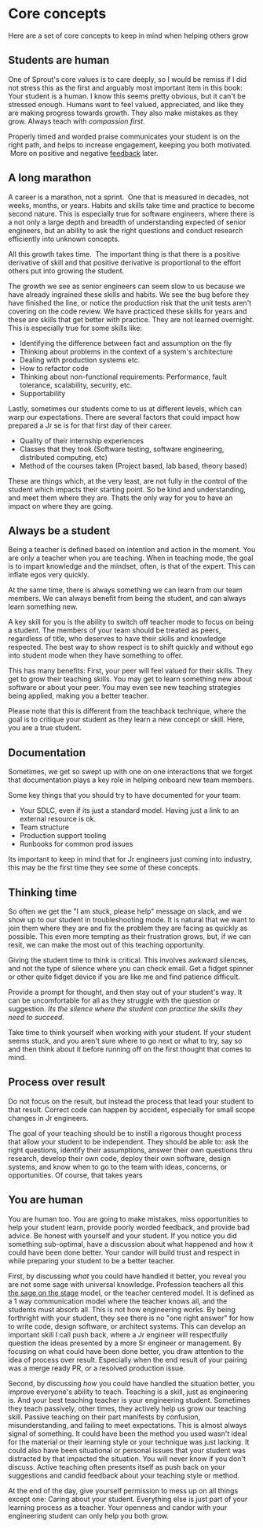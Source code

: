 # Core concepts

Here are a set of core concepts to keep in mind when helping others grow

## Students are human

One of Sprout's core values is to care deeply, so I would be remiss if I did not stress this as the first and arguably most important item in this book: Your student is a human. I know this seems pretty obvious, but it can't be stressed enough.  Humans want to feel valued, appreciated, and like they are making progress towards growth.  They also make mistakes as they grow. Always teach with *compassion first*.   

Properly timed and worded praise communicates your student is on the right path, and helps to increase engagement, keeping you both motivated.  More on positive and negative [feedback](./feedback.html) later.


## A long marathon
A career is a marathon, not a sprint.  One that is measured in decades, not weeks, months, or years. Habits and skills take time and practice to become second nature.  This is especially true for software engineers, where there is a not only a large depth and breadth of understanding expected of senior engineers, but an ability to ask the right questions and conduct research efficiently into unknown concepts.  

All this growth takes time.  The important thing is that there is a positive derivative of skill and that positive derivative is proportional to the effort others put into growing the student.  

The growth we see as senior engineers can seem slow to us because we have already ingrained these skills and habits. We see the bug before they have finished the line, or notice the production risk that the unit tests aren't covering on the code review. We have practiced these skills for years and these are skills that get better with practice. They are not learned overnight.  This is especially true for some skills like:

-  Identifying the difference between fact and assumption on the fly
-  Thinking about problems in the context of a system's architecture
-  Dealing with production systems etc.
-  How to refactor code
-  Thinking about non-functional requirements: Performance, fault tolerance, scalability, security, etc.
- Supportability

Lastly, sometimes our students come to us at different levels, which can warp our expectations. There are several factors that could impact how prepared a Jr se is for that first day of their career.

- Quality of their internship experiences
- Classes that they took (Software testing, software engineering, distributed computing, etc)
- Method of the courses taken (Project based, lab based, theory based)

These are things which, at the very least, are not fully in the control of the student which impacts their starting point.  So be kind and understanding, and meet them where they are.  Thats the only way for you to have an impact on where they are going.  

## Always be a student

Being a teacher is defined based on intention and action in the moment.  You are only a teacher when you are teaching.  When in teaching mode, the goal is to impart knowledge and the mindset, often, is that of the expert.  This can inflate egos very quickly.  

At the same time, there is always something we can learn from our team members.  We can always benefit from being the student, and can always learn something new.

A key skill for you is the ability to switch off teacher mode to focus on being a student.  The members of your team should be treated as peers, regardless of title, who deserves to have their skills and knowledge respected.  The best way to show respect is to shift quickly and without ego into student mode when they have something to offer.      

This has many benefits:  First, your peer will feel valued for their skills.  They get to grow their teaching skills.  You may get to learn something new about software or about your peer.  You may even see new teaching strategies being applied, making you a better teacher.  

Please note that this is different from the teachback technique, where the goal is to critique your student as they learn a new concept or skill.  Here, you are a true student.  

## Documentation
Sometimes, we get so swept up with one on one interactions that we forget that documentation plays a key role in helping onboard new team members.  

Some key things that you should try to have documented for your team:
- Your SDLC, even if its just a standard model.  Having just a link to an external resource is ok.
- Team structure
- Production support tooling
- Runbooks for common prod issues

Its important to keep in mind that for Jr engineers just coming into industry, this may be the first time they see some of these concepts.  

## Thinking time
So often we get the "I am stuck, please help" message on slack, and we show up to our student in troubleshooting mode.  It is natural that we want to join them where they are and fix the problem they are facing as quickly as possible.  This even more tempting as their frustration grows, but, if we can resit, we can make the most out of this teaching opportunity.  

Giving the student time to think is critical.  This involves awkward silences, and not the type of silence where you can check email.  Get a fidget spinner or other quite fidget device if you are like me and find patience difficult.  

Provide a prompt for thought, and then stay out of your student's way.  It can be uncomfortable for all as they struggle with the question or suggestion.  *Its the silence where the student can practice the skills they need to succeed.*


Take time to think yourself when working with your student.  If your student seems stuck, and you aren't sure where to go next or what to try, say so and then think about it before running off on the first thought that comes to mind.

## Process over result

Do not focus on the result, but instead the process that lead your student to that result.  Correct code can happen by accident, especially for small scope changes in Jr engineers.  

The goal of your teaching should be to instill a rigorous thought process that allow your student to be independent.  They should be able to: ask the right questions, identify their assumptions, answer their own questions thru research, develop their own code, deploy their own software, design systems, and know when to go to the team with ideas, concerns, or opportunities.  Of course, that takes years

## You are human

You are human too.  You are going to make mistakes, miss opportunities to help your student learn, provide poorly worded feedback, and provide bad advice.  Be honest with yourself and your student.  If you notice you did something sub-optimal, have a discussion about what happened and how it could have been done better.  Your candor will build trust and respect in while preparing your student to be a better teacher. 

First, by discussing *what* you could have handled it better, you reveal you are not some sage with universal knowledge.  Profession teachers all this [the sage on the stage](https://tophat.com/glossary/s/sage-on-the-stage/) model, or the teacher centered model.  It is defined as a 1 way communication model where the teacher knows all, and the students must absorb all.  This is not how engineering works.  By being forthright with your student, they see there is no "one right answer" for how to write code, design software, or architect systems.  This can develop an important skill I call push back, where a Jr engineer will respectfully question the ideas presented by a more Sr engineer or management.  By focusing on what could have been done better, you draw attention to the idea of process over result.  Especially when the end result of your pairing was a merge ready PR, or a resolved production issue.  

Second, by discussing *how* you could have handled the situation better, you improve everyone's ability to teach.  Teaching is a skill, just as engineering is.  And your best teaching teacher is your engineering student.  Sometimes they teach passively, other times, they actively help us grow our teaching skill.  Passive teaching on their part manifests by confusion, misunderstanding, and failing to meet expectations.  This is almost always signal of something.  It could have been the method you used wasn't ideal for the material or their learning style or your technique was just lacking.  It could also have been situational or personal issues that your student was distracted by that impacted the situation.  You will never know if you don't discuss.  Active teaching often presents itself as push back on your suggestions and candid feedback about your teaching style or method.  

At the end of the day, give yourself permission to mess up on all things except one: Caring about your student.  Everything else is just part of your learning process as a teacher.  Your openness and candor with your engineering student can only help you both grow.       
